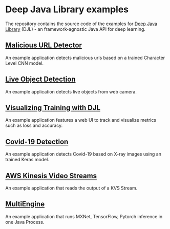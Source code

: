 # Deep Java Library examples

The repository contains the source code of the examples for [Deep Java Library](http://djl.ai) (DJL) - an
framework-agnostic Java API for deep learning.

## [Malicious URL Detector](malicious-url-detector/README.md)

An example application detects malicious urls based on a trained Character Level CNN model.

## [Live Object Detection](live-object-detection/README.md)

An example application detects live objects from web camera.

## [Visualizing Training with DJL](visualization/README.md)

An example application features a web UI to track and visualize metrics such as loss and accuracy.

## [Covid-19 Detection](covid19-detection/README.md)

An example application detects Covid-19 based on X-ray images using an trained Keras model.

## [AWS Kinesis Video Streams](aws-kinesis-video-streams/README.md)

An example application that reads the output of a KVS Stream.

## [MultiEngine](multi-engine/README.md)

An example application that runs MXNet, TensorFlow, Pytorch inference in one Java Process.